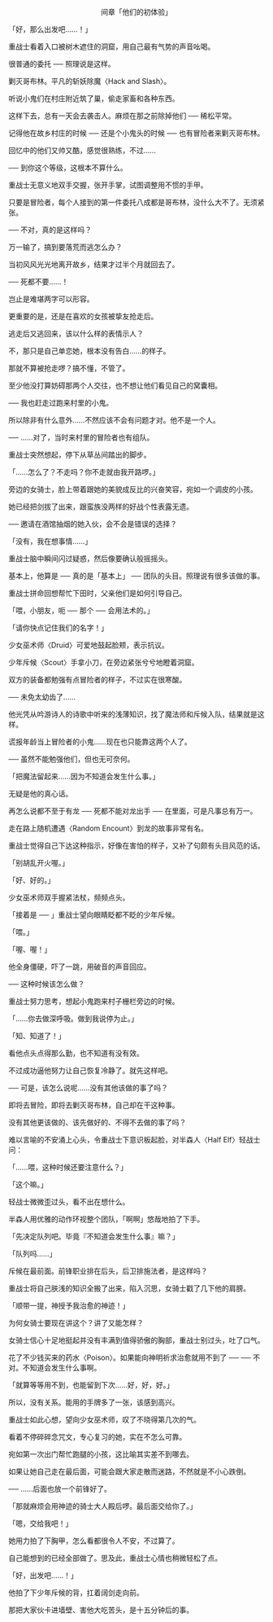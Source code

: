 <p align="center">间章「他们的初体验」</p>

「好，那么出发吧……！」

重战士看着入口被树木遮住的洞窟，用自己最有气势的声音吆喝。

很普通的委托 ── 照理说是这样。

剿灭哥布林。平凡的斩妖除魔〈Hack and Slash〉。

听说小鬼们在村庄附近筑了巢，偷走家畜和各种东西。

这样下去，总有一天会去袭击人。麻烦在那之前除掉他们 ── 稀松平常。

记得他在故乡村庄的时候 ── 还是个小鬼头的时候 ── 也有冒险者来剿灭哥布林。

回忆中的他们又帅又酷，感觉很熟练，不过……

── 到你这个等级，这根本不算什么。

重战士无意义地双手交握，张开手掌，试图调整用不惯的手甲。

只要是冒险者，每个人接到的第一件委托八成都是哥布林，没什么大不了。无须紧张。

── 不对，真的是这样吗？

万一输了，搞到要落荒而逃怎么办？

当初风风光光地离开故乡，结果才过半个月就回去了。

── 死都不要……！

岂止是难堪两字可以形容。

更重要的是，还是在喜欢的女孩被挚友抢走后。

逃走后又逃回来，该以什么样的表情示人？

不，那只是自己单恋她，根本没有告白……的样子。

那就不算被抢走啰？搞不懂，不管了。

至少他没打算妨碍那两个人交往，也不想让他们看见自己的窝囊相。

── 我也赶走过跑来村里的小鬼。

所以除非有什么意外……不然应该不会有问题才对。他不是一个人。

── ……对了，当时来村里的冒险者也有组队。

重战士突然想起，停下从草丛间踏出的脚步。

「……怎么了？不走吗？你不走就由我开路啰。」

旁边的女骑士，脸上带着跟她的美貌成反比的兴奋笑容，宛如一个调皮的小孩。

她已经把剑拔了出来，跟蛮族没两样的好战个性表露无遗。

── 邀请在酒馆抽烟的她入伙，会不会是错误的选择？

「没有，我在想事情……」

重战士脑中瞬间闪过疑惑，然后像要确认般摇摇头。

基本上，他算是 ── 真的是「基本上」 ── 团队的头目。照理说有很多该做的事。

重战士拼命回想帮忙下田时，父亲他们是如何引导自己。

「喂，小朋友，呃 ── 那个 ── 会用法术的。」

「请你快点记住我们的名字！」

少女巫术师〈Druid〉可爱地鼓起脸颊，表示抗议。

少年斥候〈Scout〉手拿小刀，在旁边紧张兮兮地瞪着洞窟。

双方的装备都勉强有点冒险者的样子，不过实在很寒酸。

── 未免太幼齿了……

他光凭从吟游诗人的诗歌中听来的浅薄知识，找了魔法师和斥候入队，结果就是这样。

谎报年龄当上冒险者的小鬼……现在也只能靠这两个人了。

── 虽然不能勉强他们，但也无可奈何。

「把魔法留起来……因为不知道会发生什么事。」

无疑是他的真心话。

再怎么说都不至于有龙 ── 死都不能对龙出手 ── 在里面，可是凡事总有万一。

走在路上随机遭遇〈Random Encount〉到龙的故事非常有名。

重战士觉得自己下达这种指示，好像在害怕的样子，又补了句颇有头目风范的话。

「别胡乱开火喔。」

「好、好的。」

少女巫术师双手握紧法杖，频频点头。

「接着是 ── 」重战士望向眼睛眨都不眨的少年斥候。

「喂。」

「喔、喔！」

他全身僵硬，吓了一跳，用破音的声音回应。

── 这种时候该怎么做？

重战士努力思考，想起小鬼跑来村子栅栏旁边的时候。

「……你去做深呼吸。做到我说停为止。」

「知、知道了！」

看他点头点得那么勤，也不知道有没有效。

不过成功逼他努力让自己恢复冷静了。就先这样吧。

── 可是，该怎么说呢……没有其他该做的事了吗？

即将去冒险，即将去剿灭哥布林，自己却在干这种事。

没有其他更该做的、该先做好的、不得不去做的事了吗？

难以言喻的不安涌上心头，令重战士下意识板起脸，对半森人〈Half Elf〉轻战士问：

「……喂，这种时候还要注意什么？」

「这个嘛。」

轻战士微微歪过头，看不出在想什么。

半森人用优雅的动作环视整个团队，「啊啊」悠哉地拍了下手。

「先决定队列吧。毕竟『不知道会发生什么事』嘛？」

「队列吗……」

斥候在最前面。前锋职业排在后头，后卫排施法者，是这样吗？

重战士将自己肤浅的知识全搬了出来，陷入沉思，女骑士戳了几下他的肩膀。

「顺带一提，神授予我治愈的神迹！」

为何女骑士要现在讲这个？讲了又能怎样？

女骑士信心十足地挺起并没有丰满到值得骄傲的胸部，重战士别过头，吐了口气。

花了不少钱买来的药水〈Poison〉。如果能向神明祈求治愈就用不到了 ── ── 不对。不知道会发生什么事啊。

「就算等等用不到，也能留到下次……好，好，好。」

所以，没有关系。能用的手牌多了一张，该感到高兴。

重战士如此心想，望向少女巫术师，叹了不晓得第几次的气。

看着不停碎碎念咒文，专心复习的她，实在不怎么可靠。

宛如第一次出门帮忙跑腿的小孩，这比喻其实差不到哪去。

如果让她自己走在最后面，可能会跟大家走散而迷路，不然就是不小心跌倒。

── ……后面也放一个前锋好了。

「那就麻烦会用神迹的骑士大人殿后啰。最后面交给你了。」

「嗯，交给我吧！」

她用力拍了下胸甲，怎么看都很令人不安，不过算了。

自己能想到的已经全部做了。思及此，重战士心情也稍微轻松了点。

「好，出发吧……！」

他拍了下少年斥候的背，扛着阔剑走向前。

那把大家伙卡进墙壁、害他大吃苦头，是十五分钟后的事。

